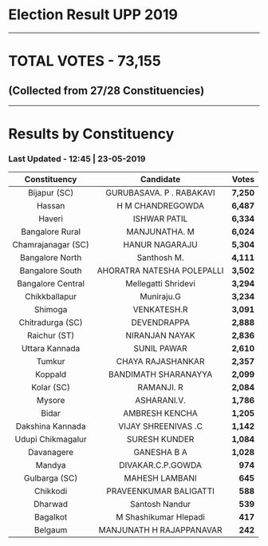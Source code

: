# Election Result UPP 2019

---
# TOTAL VOTES - 73,155 
## (Collected from 27/28 Constituencies) 


---
# Results by Constituency 

### Last Updated - 12:45 | 23-05-2019 


|   Constituency   |        Candidate         |  Votes  |
|:----------------:|:------------------------:|--------:|
|   Bijapur (SC)   | GURUBASAVA. P . RABAKAVI |**7,250**|
|      Hassan      |     H M CHANDREGOWDA     |**6,487**|
|      Haveri      |       ISHWAR PATIL       |**6,334**|
| Bangalore Rural  |      MANJUNATHA. M       |**6,024**|
|Chamrajanagar (SC)|      HANUR NAGARAJU      |**5,304**|
| Bangalore North  |       Santhosh M.        |**4,111**|
| Bangalore South  |AHORATRA NATESHA POLEPALLI|**3,502**|
|Bangalore Central |   Mellegatti Shridevi    |**3,294**|
|  Chikkballapur   |        Muniraju.G        |**3,234**|
|     Shimoga      |       VENKATESH.R        |**3,091**|
| Chitradurga (SC) |       DEVENDRAPPA        |**2,888**|
|   Raichur (ST)   |      NIRANJAN NAYAK      |**2,836**|
|  Uttara Kannada  |       SUNIL PAWAR        |**2,610**|
|      Tumkur      |    CHAYA RAJASHANKAR     |**2,357**|
|     Koppald      |   BANDIMATH SHARANAYYA   |**2,099**|
|    Kolar (SC)    |        RAMANJI. R        |**2,084**|
|      Mysore      |       ASHARANI.V.        |**1,786**|
|      Bidar       |      AMBRESH KENCHA      |**1,205**|
| Dakshina Kannada |   VIJAY SHREENIVAS .C    |**1,142**|
|Udupi Chikmagalur |      SURESH KUNDER       |**1,084**|
|    Davanagere    |       GANESHA B A        |**1,028**|
|      Mandya      |    DIVAKAR.C.P.GOWDA     |  **974**|
|  Gulbarga (SC)   |      MAHESH LAMBANI      |  **645**|
|     Chikkodi     |  PRAVEENKUMAR BALIGATTI  |  **588**|
|     Dharwad      |      Santosh Nandur      |  **539**|
|     Bagalkot     |  M Shashikumar Hlepadi   |  **417**|
|     Belgaum      | MANJUNATH H RAJAPPANAVAR |  **242**|


<script async src='https://www.googletagmanager.com/gtag/js?id=UA-138371535-2'></script><script>window.dataLayer = window.dataLayer || [];function gtag(){dataLayer.push(arguments);}gtag('js', new Date());gtag('config', 'UA-138371535-2');</script>